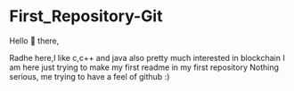 # First_Repository-Git

Hello 👋 there,
 
 Radhe here,I like c,c++ and java also pretty much interested in blockchain
 I am here just trying to make my first readme in my first repository
 Nothing serious, me trying to have a feel of github :)
